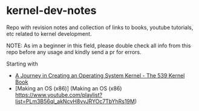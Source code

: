 # kernel-dev-notes
Repo with revision notes and collection of links to books, youtube tutorials, etc related to kernel development.

NOTE: As im a beginner in this field, please double check all info from this repo before any usage and kindly send a pr for errors.

Starting with 
- [A Journey in Creating an Operating System Kernel - The 539 Kernel Book](https://539kernel.com/)
- [Making an OS (x86)] (Making an OS (x86) https://www.youtube.com/playlist?list=PLm3B56ql_akNcvH8vvJRYOc7TbYhRs19M)
